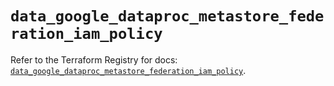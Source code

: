 # `data_google_dataproc_metastore_federation_iam_policy`

Refer to the Terraform Registry for docs: [`data_google_dataproc_metastore_federation_iam_policy`](https://registry.terraform.io/providers/hashicorp/google-beta/5.37.0/docs/data-sources/google_dataproc_metastore_federation_iam_policy).
